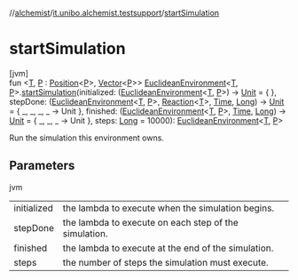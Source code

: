 //[alchemist](../../index.md)/[it.unibo.alchemist.testsupport](index.md)/[startSimulation](start-simulation.md)

# startSimulation

[jvm]\
fun <[T](start-simulation.md), [P](start-simulation.md) : [Position](../it.unibo.alchemist.model.interfaces/-position/index.md)<[P](start-simulation.md)>, [Vector](../it.unibo.alchemist.model.interfaces.geometry/-vector/index.md)<[P](start-simulation.md)>> [EuclideanEnvironment](../it.unibo.alchemist.model.interfaces/-euclidean-environment/index.md)<[T](start-simulation.md), [P](start-simulation.md)>.[startSimulation](start-simulation.md)(initialized: ([EuclideanEnvironment](../it.unibo.alchemist.model.interfaces/-euclidean-environment/index.md)<[T](start-simulation.md), [P](start-simulation.md)>) -> [Unit](https://kotlinlang.org/api/latest/jvm/stdlib/kotlin/-unit/index.html) = { }, stepDone: ([EuclideanEnvironment](../it.unibo.alchemist.model.interfaces/-euclidean-environment/index.md)<[T](start-simulation.md), [P](start-simulation.md)>, [Reaction](../it.unibo.alchemist.model.interfaces/-reaction/index.md)<[T](start-simulation.md)>, [Time](../it.unibo.alchemist.model.interfaces/-time/index.md), [Long](https://kotlinlang.org/api/latest/jvm/stdlib/kotlin/-long/index.html)) -> [Unit](https://kotlinlang.org/api/latest/jvm/stdlib/kotlin/-unit/index.html) = { _, _, _, _ -> Unit }, finished: ([EuclideanEnvironment](../it.unibo.alchemist.model.interfaces/-euclidean-environment/index.md)<[T](start-simulation.md), [P](start-simulation.md)>, [Time](../it.unibo.alchemist.model.interfaces/-time/index.md), [Long](https://kotlinlang.org/api/latest/jvm/stdlib/kotlin/-long/index.html)) -> [Unit](https://kotlinlang.org/api/latest/jvm/stdlib/kotlin/-unit/index.html) = { _, _, _ -> Unit }, steps: [Long](https://kotlinlang.org/api/latest/jvm/stdlib/kotlin/-long/index.html) = 10000): [EuclideanEnvironment](../it.unibo.alchemist.model.interfaces/-euclidean-environment/index.md)<[T](start-simulation.md), [P](start-simulation.md)>

Run the simulation this environment owns.

## Parameters

jvm

| | |
|---|---|
| initialized | the lambda to execute when the simulation begins. |
| stepDone | the lambda to execute on each step of the simulation. |
| finished | the lambda to execute at the end of the simulation. |
| steps | the number of steps the simulation must execute. |
